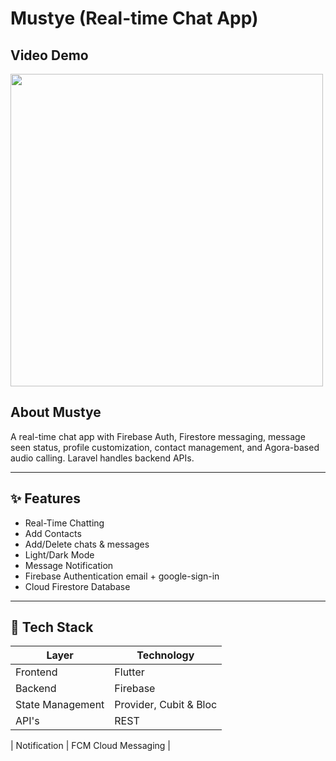 # Mustye (Real-time Chat App)

<h2> Video Demo </h2>

<p align="left">
  <img src="https://github.com/mibra-heem/chat_app_flutter/blob/main/assets/gif/mustye-demo.gif" width="500" />
</p>

## About Mustye

A real-time chat app with Firebase Auth, Firestore messaging, message seen status, profile customization, contact management, and Agora-based audio calling. Laravel handles backend APIs.

---

## ✨ Features

- Real-Time Chatting 
- Add Contacts
- Add/Delete chats & messages
- Light/Dark Mode
- Message Notification
- Firebase Authentication email + google-sign-in
- Cloud Firestore Database

---

## 📂 Tech Stack

| Layer                | Technology             |
|----------------------|------------------------|
| Frontend             | Flutter                |
| Backend              | Firebase               |
| State Management     | Provider, Cubit & Bloc |
| API's                | REST                   |

| Notification         | FCM Cloud Messaging    |
